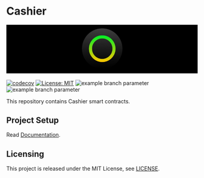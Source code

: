 # Cashier

<p align="center">
  <img src="./docs/media/brlc-cover.png">
</p>

[![codecov](https://codecov.io/github/cloudwalk/brlc-cashier/branch/main/graph/badge.svg)](https://codecov.io/github/cloudwalk/brlc-cashier)
[![License: MIT](https://img.shields.io/badge/License-MIT-yellow.svg)](https://opensource.org/licenses/MIT)
![example branch parameter](https://github.com/cloudwalk/brlc-cashier/actions/workflows/build.yml/badge.svg?branch=main)
![example branch parameter](https://github.com/cloudwalk/brlc-cashier/actions/workflows/test.yml/badge.svg?branch=main)

This repository contains Cashier smart contracts.

## Project Setup

Read [Documentation](https://github.com/cloudwalk/brlc-dev-ex/blob/main/docs/DEVELOPMENT.md).

## Licensing

This project is released under the MIT License, see [LICENSE](./LICENSE).
